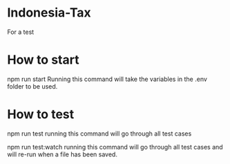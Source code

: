 # Indonesia-Tax

For a test

# How to start

npm run start
Running this command will take the variables in the .env folder to be used.

# How to test

npm run test
running this command will go through all test cases

npm run test:watch
running this command will go through all test cases and will re-run when a file has been saved.
